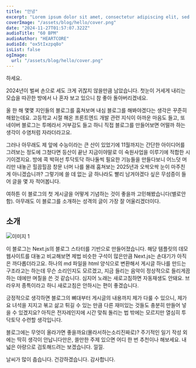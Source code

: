 ```yaml
---
title: "안녕"
excerpt: "Lorem ipsum dolor sit amet, consectetur adipiscing elit, sed do eiusmod tempor incididunt ut labore et dolore magna aliqua. Praesent elementum facilisis leo vel fringilla est ullamcorper eget. At imperdiet dui accumsan sit amet nulla facilities morbi tempus."
coverImage: "/assets/blog/hello/cover.png"
date: "2024-11-27T01:57:07.322Z"
audioTitle: "60 BPM"
audioAuthor: "HEARTCORE"
audioId: "ox5tIxzpq8o"
isList: false
ogImage:
  url: "/assets/blog/hello/cover.png"
---
```

하세요.

2024년이 벌써 손으로 세도 크게 귀찮지 않을만큼 남았습니다. 첫눈이 거세게 내리는 모습을 따끈한 방에서 나 혼자 보고 있으니 참 좋아 돌아버리겠네요.  

올 한 해 몇몇 지인들의 블로그를 훔쳐보며 내심 블로그를 해봐야겠다는 생각은 꾸준히 해왔는데요. 고등학교 시절 해온 프론트엔드 개발 관련 지식이 아까운 마음도 들고, 또 네이버 블로그는 투메라서 거부감도 들고 하니 직접 블로그를 만들어보면 어떨까 하는 생각이 수염처럼 자라더라고요.  
  
그러나 아무래도 제 앞에 수능이라는 큰 산이 있었기에 11월까지는 간단한 아이디어를 그려보는 정도에 그쳤다면 등산이 끝난 지금이야말로 이 숙원사업을 이루기에 적합한 시기이겠지요. 방에 콕 박혀선 투닥토닥 하나둘씩 필요한 기능들을 만들다보니 어느덧 머리만 내놓곤 힐끔힐끔 창문 너머 나를 몰래 훔쳐보는 2025년과 오싹오싹 눈이 마주친 게 아니겠습니까? 그렇기에 쓸 데 없는 글 하나라도 빨리 남겨야겠다 싶은 무섬증이 들어 글을 몇 자 적어봅니다.  
  
여하튼 이 블로그의 첫 게시글을 어떻게 기념하는 것이 좋을까 고민해봤습니다(별로안함). 아무래도 이 블로그를 소개하는 성격의 글이 가장 잘 어울리겠더이다.

## 소개
![이미지 1](/assets/blog/hello/IMG_6802.jpg)

이 블로그는 Next.js의 블로그 스타터를 기반으로 만들어졌습니다. 해당 템플릿의 데모 웹사이트를 대놓고 비교해보면 제법 비슷한 구석이 많은만큼 Next.js는 손대기가 아직은 까다롭더라고요. 하나의 md 파일을 html 양식으로 변환해서 게시글 하나를 만드는 구조라고는 하는데 무슨 소리인지도 모르겠고, 지금 들리는 음악이 정상적으로 들리게끔 하는 데에만 며칠을 쓴 것 같습니다. 심지어 노래는 새로고침하면 자동재생도 안돼요. 브라우저 종특이라고 하니 새로고침은 안하시는 편이 좋겠습니다. 
  
긍정적으로 생각하면 블로그의 뼈대부터 게시글의 내용까지 제가 다룰 수 있으니, 제가 요 녀석을 지지고 볶고 삶고 튀길 수 있는 만큼 다른 재미있는 것들도 충분히 만들어 넣을 수 있겠지요? 아직은 전자레인지에 시간 맞춰 돌리는 법 밖에는 모르지만 열심히 투닥토닥 수련할 생각입니다. 
  
블로그에는 무엇이 올라가면 좋을까요(몰라서하는소리진짜로)? 주기적인 일기 작성 외에는 딱히 생각이 안납니다만은, 쓸만한 주제 있으면 어디 한 번 추천이나 해보세요. 내 넓은 아량으로 검토해드려는 보겠습니다. 낄낄.  
  
날씨가 많이 춥습니다. 건강하겠습니다. 감사합니다.